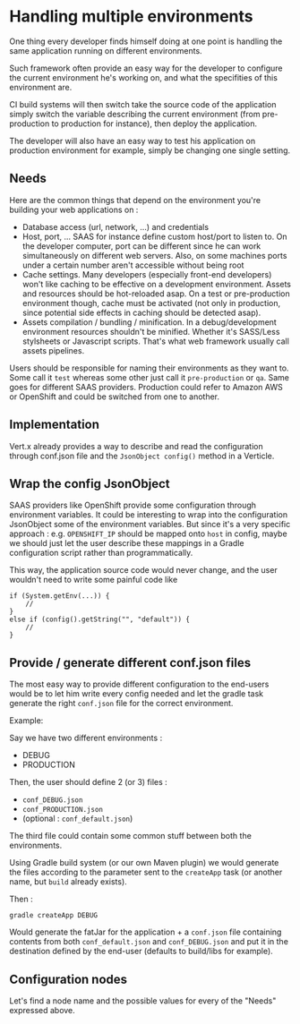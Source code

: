 # Handling multiple environments

One thing every developer finds himself doing at one point is handling the same application running on different environments.

Such framework often provide an easy way for the developer to configure the current environment he's working on, and what the specifities of this environment are.

CI build systems will then switch take the source code of the application simply switch the variable describing the current environment (from pre-production to production for instance), then deploy the application.

The developer will also have an easy way to test his application on production environment for example, simply be changing one single setting.


## Needs

Here are the common things that depend on the environment you're building your web applications on : 

* Database access (url, network, ...) and credentials
* Host, port, ... SAAS for instance define custom host/port to listen to. On the developer computer, port can be different since he can work simultaneously on different web servers. Also, on some machines ports under a certain number aren't accessible without being root
* Cache settings. Many developers (especially front-end developers) won't like caching to be effective on a development environment. Assets and resources should be hot-reloaded asap. On a test or pre-production environment though, cache must be activated (not only in production, since potential side effects in caching should be detected asap).
* Assets compilation / bundling / minification. In a debug/development environment resources shouldn't be minified. Whether it's SASS/Less stylsheets or Javascript scripts. That's what web framework usually call assets pipelines.

Users should be responsible for naming their environments as they want to. Some call it `test` whereas some other just call it `pre-production` or `qa`. Same goes for different SAAS providers. Production could refer to Amazon AWS or OpenShift and could be switched from one to another.

## Implementation

Vert.x already provides a way to describe and read the configuration through conf.json file and the `JsonObject config()` method in a Verticle.

## Wrap the config JsonObject

SAAS providers like OpenShift provide some configuration through environment variables. It could be interesting to wrap into the configuration JsonObject some of the environment variables. But since it's a very specific approach : e.g. `OPENSHIFT_IP` should be mapped onto `host` in config, maybe we should just let the user describe these mappings in a Gradle configuration script rather than programmatically.

This way, the application source code would never change, and the user wouldn't need to write some painful code like 
```
if (System.getEnv(...)) {
    //
} 
else if (config().getString("", "default")) {
    // 
}
```

## Provide / generate different conf.json files

The most easy way to provide different configuration to the end-users would be to let him write every config needed and let the gradle task generate the right `conf.json` file for the correct environment.

Example:

Say we have two different environments : 

* DEBUG
* PRODUCTION

Then, the user should define 2 (or 3) files : 

* `conf_DEBUG.json`
* `conf_PRODUCTION.json`
* (optional : `conf_default.json`)

The third file could contain some common stuff between both the environments.

Using Gradle build system (or our own Maven plugin) we would generate the files according to the parameter sent to the `createApp` task (or another name, but `build` already exists).


Then : 

```
gradle createApp DEBUG
```

Would generate the fatJar for the application + a `conf.json` file containing contents from both `conf_default.json` and `conf_DEBUG.json` and put it in the destination defined by the end-user (defaults to build/libs for example).

## Configuration nodes

Let's find a node name and the possible values for every of the "Needs" expressed above.